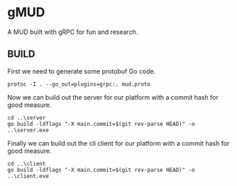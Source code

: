 
# gMUD

A MUD built with gRPC for fun and research.

## BUILD

First we need to generate some protobuf Go code.
```
protoc -I . --go_out=plugins=grpc:. mud.proto
```

Now we can build out the server for our platform with a commit hash for good measure.
```
cd ..\server
go build -ldflags "-X main.commit=$(git rev-parse HEAD)" -o ..\server.exe
```

Finally we can build out the cli client for our platform with a commit hash for good measure.
```
cd ..\client
go build -ldflags "-X main.commit=$(git rev-parse HEAD)" -o ..\client.exe
```
